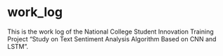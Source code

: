 # work_log
This is the work log of the National College Student Innovation Training Project “Study on Text Sentiment Analysis Algorithm Based on CNN and LSTM”.
